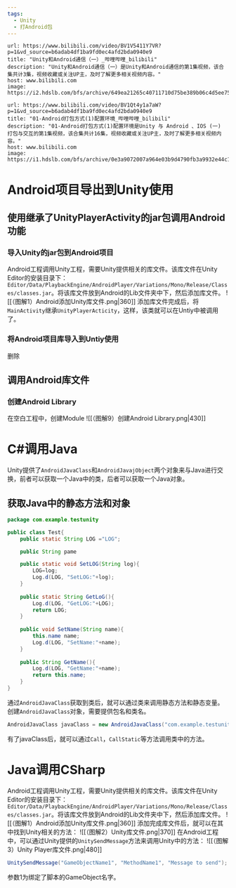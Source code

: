 ```yaml
---
tags:
  - Unity
  - 打Android包
---
```


```cardlink
url: https://www.bilibili.com/video/BV1V5411Y7VR?p=1&vd_source=b6adab4df1ba9fd0ec4afd2bda0940e9
title: "Unity和Android通信（一）_哔哩哔哩_bilibili"
description: "Unity和Android通信（一）是Unity和Android通信的第1集视频，该合集共计3集，视频收藏或关注UP主，及时了解更多相关视频内容。"
host: www.bilibili.com
image: https://i2.hdslb.com/bfs/archive/649ea21265c40711710d75be389b06c4d5ee758f.jpg@100w_100h_1c.png
```

```cardlink
url: https://www.bilibili.com/video/BV1Qt4y1a7aW?p=1&vd_source=b6adab4df1ba9fd0ec4afd2bda0940e9
title: "01-Android打包方式(1)配置环境_哔哩哔哩_bilibili"
description: "01-Android打包方式(1)配置环境是Unity 与 Android 、IOS (一) 打包与交互的第1集视频，该合集共计16集，视频收藏或关注UP主，及时了解更多相关视频内容。"
host: www.bilibili.com
image: https://i1.hdslb.com/bfs/archive/0e3a9072007a964e03b9d4790fb3a9932e44c1ae.jpg@100w_100h_1c.png
```

# Android项目导出到Unity使用

## 使用继承了UnityPlayerActivity的jar包调用Android功能

### 导入Unity的jar包到Android项目

Android工程调用Unity工程，需要Unity提供相关的库文件。该库文件在Unity Editor的安装目录下：`Editor/Data/PlaybackEngine/AndroidPlayer/Variations/Mono/Release/Classes/classes.jar`。将该库文件放到Android的Lib文件夹中下，然后添加库文件。
![[（图解1）Android添加Unity库文件.png|360]]
添加库文件完成后，将`MainActivity`继承`UnityPlayerActicity`，这样，该类就可以在Untiy中被调用了。

### 将Android项目库导入到Untiy使用

删除

## 调用Android库文件

### 创建Android Library

在空白工程中，创建Module
![[（图解9）创建Android Library.png|430]]





# C#调用Java

Unity提供了`AndroidJavaClass`和`AndroidJavajObject`两个对象来与Java进行交换，前者可以获取一个Java中的类，后者可以获取一个Java对象。

## 获取Java中的静态方法和对象

```Java
package com.example.testunity

public class Test{
	public static String LOG ="LOG";

	public String pame

	public static void SetLOG(String log){
		LOG=log;
		Log.d(LOG, "SetLOG:"+log);
	}
	
	public static String GetLoG(){
		Log.d(LOG, "GetLOG:"+LOG);
		return LOG;
	}
	
	public void SetName(String name){
		this.name name;
		Log.d(LOG, "SetName:"+name);
	}
	
	public String GetName(){
		Log.d(LOG, "GetName:"+name);
		return this.name;
	}
}

```

通过`AndroidJavaClass`获取到类后，就可以通过类来调用静态方法和静态变量。创建`AndroidJavaClass`对象，需要提供包名和类名。

```C#
AndroidJavaClass javaClass = new AndroidJavaClass("com.example.testunity.Test");
```

有了javaClass后，就可以通过`Call`，`CallStatic`等方法调用类中的方法。

# Java调用CSharp

Android工程调用Unity工程，需要Unity提供相关的库文件。该库文件在Unity Editor的安装目录下：`Editor/Data/PlaybackEngine/AndroidPlayer/Variations/Mono/Release/Classes/classes.jar`。将该库文件放到Android的Lib文件夹中下，然后添加库文件。
![[（图解1）Android添加Unity库文件.png|360]]
添加完成库文件后，就可以在其中找到Unity相关的方法：
![[（图解2）Unity库文件.png|370]]
在Android工程中，可以通过Unity提供的`UnitySendMessage`方法来调用Unity中的方法：
![[（图解3）Unity Player库文件.png|480]]
```C#
UnitySendMessage("GameObjectName1", "MethodName1", "Message to send");
```
参数1为绑定了脚本的GameObject名字。